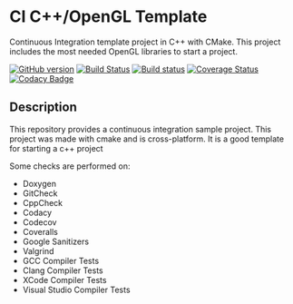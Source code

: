 # CI C++/OpenGL Template

Continuous Integration template project in C++ with CMake.
This project includes the most needed OpenGL libraries to start a project.

[![GitHub version](https://badge.fury.io/gh/valentindumas%2Fci_opengl_template.svg)](https://badge.fury.io/gh/valentindumas%2Fci_opengl_template)
[![Build Status](https://travis-ci.org/ValentinDumas/ci_opengl_template.svg?branch=master)](https://travis-ci.org/ValentinDumas/ci_opengl_template)
[![Build status](https://ci.appveyor.com/api/projects/status/g4vc2xg31g7vqu81?svg=true)](https://ci.appveyor.com/project/ValentinDumas/ci-opengl-template)
[![Coverage Status](https://coveralls.io/repos/github/ValentinDumas/ci_opengl_template/badge.svg)](https://coveralls.io/github/ValentinDumas/ci_opengl_template)
[![Codacy Badge](https://api.codacy.com/project/badge/Grade/78ab13069ab94f8e82d6096a5db2d59f)](https://www.codacy.com/app/ValentinDumas/ci_opengl_template?utm_source=github.com&amp;utm_medium=referral&amp;utm_content=ValentinDumas/ci_opengl_template&amp;utm_campaign=Badge_Grade)

## Description

This repository provides a continuous integration sample project.
This project was made with cmake and is cross-platform.
It is a good template for starting a c++ project

Some checks are performed on:
-   Doxygen
-   GitCheck
-   CppCheck
-   Codacy
-   Codecov
-   Coveralls
-   Google Sanitizers
-   Valgrind
-   GCC Compiler Tests
-   Clang Compiler Tests
-   XCode Compiler Tests
-   Visual Studio Compiler Tests
